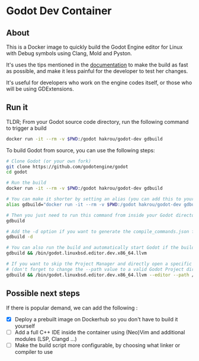 # Godot Dev Container

## About
This is a Docker image to quickly build the Godot Engine editor for Linux with Debug symbols using Clang, Mold and Pyston.

It's uses the tips mentioned in the [documentation](https://docs.godotengine.org/en/stable/contributing/development/compiling/compiling_for_linuxbsd.html) to make the build as fast as possible, and make it less painful for the developer to test her changes.

It's useful for developers who work on the engine codes itself, or those who will be using GDExtensions.

## Run it
TLDR; From your Godot source code directory, run the following command to trigger a build
```bash
docker run -it --rm -v $PWD:/godot hakrou/godot-dev gdbuild
```

To build Godot from source, you can use the following steps:

```bash
# Clone Godot (or your own fork)
git clone https://github.com/godotengine/godot
cd godot

# Run the build
docker run -it --rm -v $PWD:/godot hakrou/godot-dev gdbuild

# You can make it shorter by setting an alias (you can add this to your .profile)
alias gdbuild="docker run -it --rm -v $PWD:/godot hakrou/godot-dev gdbuild"

# Then you just need to run this command from inside your Godot directory
gdbuild

# Add the -d option if you want to generate the compile_commands.json file
gdbuild -d

# You can also run the build and automatically start Godot if the build is successful
gdbuild && /bin/godot.linuxbsd.editor.dev.x86_64.llvm

# If you want to skip the Project Manager and directly open a specific project
# (don't forget to change the --path value to a valid Godot Project directory)
gdbuild && /bin/godot.linuxbsd.editor.dev.x86_64.llvm --editor --path /home/hakim/Projects/godot4-test/
```

## Possible next steps
If there is popular demand, we can add the following :
- [x] Deploy a prebuilt image on Dockerhub so you don't have to build it yourself
- [ ] Add a full C++ IDE inside the container using (Neo)Vim and additional modules (LSP, Clangd ...)
- [ ] Make the build script more configurable, by choosing what linker or compiler to use
